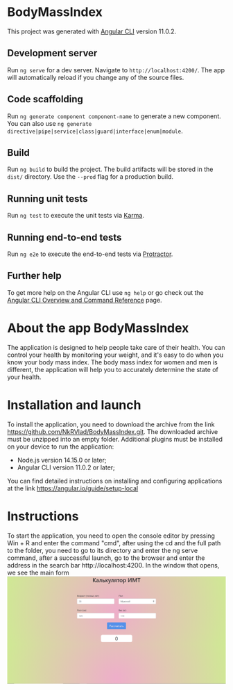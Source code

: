# BodyMassIndex

This project was generated with [Angular CLI](https://github.com/angular/angular-cli) version 11.0.2.

## Development server

Run `ng serve` for a dev server. Navigate to `http://localhost:4200/`. The app will automatically reload if you change any of the source files.

## Code scaffolding

Run `ng generate component component-name` to generate a new component. You can also use `ng generate directive|pipe|service|class|guard|interface|enum|module`.

## Build

Run `ng build` to build the project. The build artifacts will be stored in the `dist/` directory. Use the `--prod` flag for a production build.

## Running unit tests

Run `ng test` to execute the unit tests via [Karma](https://karma-runner.github.io).

## Running end-to-end tests

Run `ng e2e` to execute the end-to-end tests via [Protractor](http://www.protractortest.org/).

## Further help

To get more help on the Angular CLI use `ng help` or go check out the [Angular CLI Overview and Command Reference](https://angular.io/cli) page.

# About the app BodyMassIndex

The application is designed to help people take care of their health. You can control your health by monitoring your weight, and it's easy to do when you know your body mass index. The body mass index for women and men is different, the application will help you to accurately determine the state of your health.

# Installation and launch

To install the application, you need to download the archive from the link https://github.com/NkRVlad/BodyMassIndex.git. The downloaded archive must be unzipped into an empty folder.
Additional plugins must be installed on your device to run the application:
  - Node.js version 14.15.0 or later;
  - Angular CLI version 11.0.2 or later;

You can find detailed instructions on installing and configuring applications at the link https://angular.io/guide/setup-local

# Instructions

To start the application, you need to open the console editor by pressing Win + R and enter the command "cmd", after using the cd and the full path to the folder, you need to go to its directory and enter the ng serve command, after a successful launch, go to the browser and enter the address in the search bar http://localhost:4200.
In the window that opens, we see the main form
![alt text](https://github.com/NkRVlad/BodyMassIndex/raw/main/help_image/Main_Form.png?)
